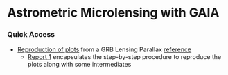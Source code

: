 # Astrometric Microlensing with GAIA

### Quick Access

 - [Reproduction of plots](/Documentation/Task%203/GRB_Lensing_Parallax.ipynb) from a GRB Lensing Parallax [reference](/Documentation/Task%202/GRB%20Lensing%20Parallax.pdf)
   - [Report 1](/Reports/Report%201.pdf) encapsulates the step-by-step procedure to reproduce the plots along with some intermediates

